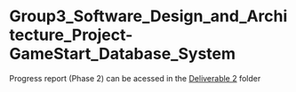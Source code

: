 ﻿# Group3_Software_Design_and_Architecture_Project-GameStart_Database_System

Progress report (Phase 2) can be acessed in the [Deliverable 2](Group3_Software_Design_and_Architecture_Project-GameStart_Database_System/Deliverable2) folder

